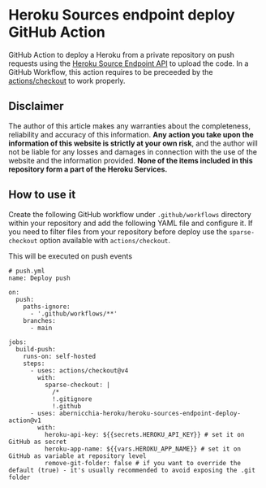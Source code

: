 # Heroku Sources endpoint deploy GitHub Action
GitHub Action to deploy a Heroku from a private repository on push requests using the [Heroku Source Endpoint API](https://devcenter.heroku.com/articles/build-and-release-using-the-api#sources-endpoint) to upload the code. 
In a GitHub Workflow, this action requires to be preceeded by the [actions/checkout](https://github.com/actions/checkout) to work properly.

## Disclaimer
The author of this article makes any warranties about the completeness, reliability and accuracy of this information. **Any action you take upon the information of this website is strictly at your own risk**, and the author will not be liable for any losses and damages in connection with the use of the website and the information provided. **None of the items included in this repository form a part of the Heroku Services.**

## How to use it
Create the following GitHub workflow under `.github/workflows` directory within your repository and add the following YAML file and configure it. If you need to filter files from your repository before deploy use the `sparse-checkout` option available with `actions/checkout`.

This will be executed on push events
```
# push.yml
name: Deploy push

on:
  push:
    paths-ignore:
      - '.github/workflows/**'
    branches:
      - main

jobs:
  build-push:
    runs-on: self-hosted
    steps:
      - uses: actions/checkout@v4
        with:
          sparse-checkout: |
            /*
            !.gitignore
            !.github
      - uses: abernicchia-heroku/heroku-sources-endpoint-deploy-action@v1
        with:
          heroku-api-key: ${{secrets.HEROKU_API_KEY}} # set it on GitHub as secret
          heroku-app-name: ${{vars.HEROKU_APP_NAME}} # set it on GitHub as variable at repository level
          remove-git-folder: false # if you want to override the default (true) - it's usually recommended to avoid exposing the .git folder 
```